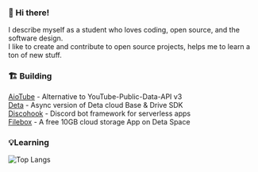 ### 👋 Hi there!
I describe myself as a student who loves coding, open source, and the software design. 
<br>I like to create and contribute to open source projects, helps me to learn a ton of new stuff.

### 🏗️ Building
 <a href="https://github.com/jnsougata/aiotube">AioTube</a> - Alternative to YouTube-Public-Data-API v3
 <br><a href="https://github.com/jnsougata/deta">Deta</a> - Async version of Deta cloud Base & Drive SDK
 <br><a href="https://github.com/jnsougata/discohook">Discohook</a> - Discord bot framework for serverless apps
 <br><a href="https://github.com/jnsougata/filebox">Filebox</a> - A free 10GB cloud storage App on Deta Space

### 💡Learning
![Top Langs](https://github-readme-stats.vercel.app/api/top-langs/?username=jnsougata&layout=compact&theme=radical)


